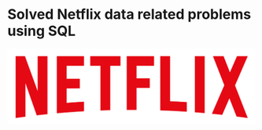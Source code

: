# Solved Netflix data related problems using SQL
![Netflix_logo](https://github.com/AmanGupta30072004/Netflix_sql_project/blob/main/logo.png)
